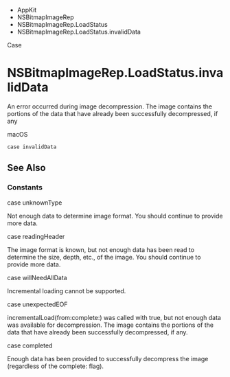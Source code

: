 

- AppKit
- NSBitmapImageRep
- NSBitmapImageRep.LoadStatus
-  NSBitmapImageRep.LoadStatus.invalidData 

Case

# NSBitmapImageRep.LoadStatus.invalidData

An error occurred during image decompression. The image contains the portions of the data that have already been successfully decompressed, if any

macOS

``` source
case invalidData
```

## See Also

### Constants

case unknownType

Not enough data to determine image format. You should continue to provide more data.

case readingHeader

The image format is known, but not enough data has been read to determine the size, depth, etc., of the image. You should continue to provide more data.

case willNeedAllData

Incremental loading cannot be supported.

case unexpectedEOF

incrementalLoad(from:complete:) was called with true, but not enough data was available for decompression. The image contains the portions of the data that have already been successfully decompressed, if any.

case completed

Enough data has been provided to successfully decompress the image (regardless of the complete: flag).

